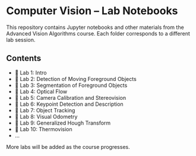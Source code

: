 # Computer Vision – Lab Notebooks

This repository contains Jupyter notebooks and other materials from the Advanced Vision Algorithms course. Each folder corresponds to a different lab session.

## Contents

- 📓 Lab 1: Intro
- 📓 Lab 2: Detection of Moving Foreground Objects
- 📓 Lab 3: Segmentation of Foreground Objects
- 📓 Lab 4: Optical Flow
- 📓 Lab 5: Camera Calibration and Stereovision
- 📓 Lab 6: Keypoint Detection and Description
- 📓 Lab 7: Object Tracking
- 📓 Lab 8: Visual Odometry
- 📓 Lab 9: Generalized Hough Transform
- 📓 Lab 10: Thermovision
- ...
  
More labs will be added as the course progresses.
